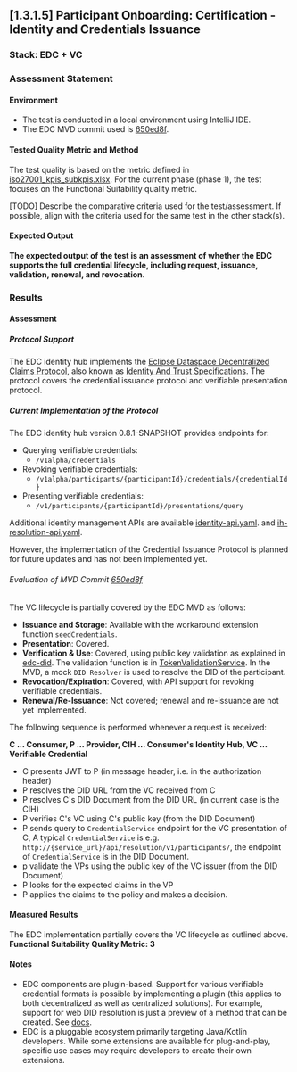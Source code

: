 ## [1.3.1.5] Participant Onboarding: Certification - Identity and Credentials Issuance
### Stack: EDC + VC

### Assessment Statement
#### Environment
- The test is conducted in a local environment using IntelliJ IDE.
- The EDC MVD commit used is [650ed8f](https://github.com/eclipse-edc/MinimumViableDataspace/commit/650ed8fbc4b19e152ef2491d86f5ab3b316a6fec).

#### Tested Quality Metric and Method
The test quality is based on the metric defined in [iso27001_kpis_subkpis.xlsx](../../../../../design_decisions/background_info/iso27001_kpis_subkpis.xlsx). For the current phase (phase 1), the test focuses on the Functional Suitability quality metric.

[TODO] Describe the comparative criteria used for the test/assessment. If possible, align with the criteria used for the same test in the other stack(s).

#### Expected Output
**The expected output of the test is an assessment of whether the EDC supports the full credential lifecycle, including request, issuance, validation, renewal, and revocation.**

### Results
#### Assessment
##### Protocol Support
The EDC identity hub implements the [Eclipse Dataspace Decentralized Claims Protocol](https://projects.eclipse.org/projects/technology.dataspace-dcp/governance), also known as [Identity And Trust Specifications](https://github.com/eclipse-tractusx/identity-trust). The protocol covers the credential issuance protocol and verifiable presentation protocol.

##### Current Implementation of the Protocol
The EDC identity hub version 0.8.1-SNAPSHOT provides endpoints for:
- Querying verifiable credentials:
  - `/v1alpha/credentials`
- Revoking verifiable credentials:
  - `/v1alpha/participants/{participantId}/credentials/{credentialId}`
- Presenting verifiable credentials:
  - `/v1/participants/{participantId}/presentations/query`

Additional identity management APIs are available [identity-api.yaml](https://github.com/eclipse-edc/IdentityHub/blob/gh-pages/openapi/identity-api/0.8.1-SNAPSHOT/identity-api.yaml).
 and [ih-resolution-api.yaml](https://github.com/eclipse-edc/IdentityHub/blob/gh-pages/openapi/ih-resolution-api/0.8.1-SNAPSHOT/ih-resolution-api.yaml).

However, the implementation of the Credential Issuance Protocol is planned for future updates and has not been implemented yet.

###### Evaluation of MVD Commit [650ed8f](https://github.com/eclipse-edc/MinimumViableDataspace/commit/650ed8fbc4b19e152ef2491d86f5ab3b316a6fec)
The VC lifecycle is partially covered by the EDC MVD as follows:
- **Issuance and Storage**: Available with the workaround extension function `seedCredentials`.
- **Presentation**: Covered.
- **Verification & Use**: Covered, using public key validation as explained in [edc-did](https://github.com/eclipse-edc/Connector/tree/980f10f2ad21368a2dc07cf3654e640aa01e3216/extensions/common/iam/decentralized-identity). The validation function is in [TokenValidationService](https://github.com/eclipse-edc/Connector/blob/980f10f2ad21368a2dc07cf3654e640aa01e3216/docs/developer/decision-records/2023-12-19-token-handling-refactor/README.md#tokenvalidationservice).
In the MVD, a mock `DID Resolver` is used to resolve the DID of the participant.
- **Revocation/Expiration**: Covered, with API support for revoking verifiable credentials.
- **Renewal/Re-Issuance**: Not covered; renewal and re-issuance are not yet implemented.


The following sequence is performed whenever a request is received:

**C ... Consumer, P ... Provider, CIH ... Consumer's Identity Hub, VC ... Verifiable Credential**

- C presents JWT to P (in message header, i.e. in the authorization header)
- P resolves the DID URL from the VC received from C
- P resolves C's DID Document from the DID URL (in current case is the CIH)
- P verifies C's VC using C's public key (from the DID Document)
- P sends query to `CredentialService` endpoint for the VC presentation of C, A typical `CredentialService` is e.g. `http://{service_url}/api/resolution/v1/participants/`, the endpoint of `CredentialService` is in the DID Document.
- p validate the VPs using the public key of the VC issuer (from the DID Document)
- P looks for the expected claims in the VP
- P applies the claims to the policy and makes a decision.

#### Measured Results
The EDC implementation partially covers the VC lifecycle as outlined above.
**Functional Suitability Quality Metric: 3**

#### Notes
- EDC components are plugin-based. Support for various verifiable credential formats is possible by implementing a plugin (this applies to both decentralized as well as centralized solutions). For example, support for web DID resolution is just a preview of a method that can be created. See [docs](https://github.com/eclipse-edc/Publications/blob/main/Identity%20Management/DID_EDC.md).
- EDC is a pluggable ecosystem primarily targeting Java/Kotlin developers. While some extensions are available for plug-and-play, specific use cases may require developers to create their own extensions.
